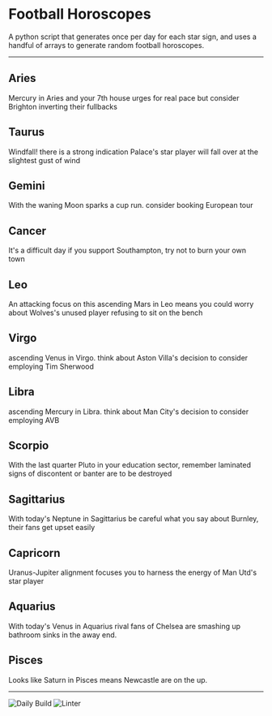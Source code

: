 # Football Horoscopes

A python script that generates once per day for each star sign, and uses a handful of arrays to generate random football horoscopes.

---

<!-- horoscopes_item starts -->
<h2>Aries</h2><p>Mercury in Aries and your 7th house urges for real pace but consider Brighton inverting their fullbacks</p><h2>Taurus</h2><p>Windfall! there is a strong indication Palace's star player will fall over at the slightest gust of wind</p><h2>Gemini</h2><p>With the waning Moon sparks a cup run. consider booking European tour</p><h2>Cancer</h2><p>It's a difficult day if you support Southampton, try not to burn your own town</p><h2>Leo</h2><p>An attacking focus on this ascending Mars in Leo means you could worry about Wolves's unused player refusing to sit on the bench</p><h2>Virgo</h2><p>ascending Venus in Virgo. think about Aston Villa's decision to consider employing Tim Sherwood</p><h2>Libra</h2><p>ascending Mercury in Libra. think about Man City's decision to consider employing AVB</p><h2>Scorpio</h2><p>With the last quarter Pluto in your education sector, remember laminated signs of discontent or banter are to be destroyed</p><h2>Sagittarius</h2><p>With today's Neptune in Sagittarius be careful what you say about Burnley, their fans get upset easily</p><h2>Capricorn</h2><p>Uranus-Jupiter alignment focuses you to harness the energy of Man Utd's star player</p><h2>Aquarius</h2><p>With today's Venus in Aquarius rival fans of Chelsea are smashing up bathroom sinks in the away end.</p><h2>Pisces</h2><p>Looks like Saturn in Pisces means Newcastle are on the up.</p>
<!-- horoscopes_item ends -->

---

![Daily Build](https://github.com/MatBenfield/horofootball.thechels.uk/workflows/Daily%20Build/badge.svg) ![Linter](https://github.com/MatBenfield/horofootball.thechels.uk/workflows/Linter/badge.svg)
